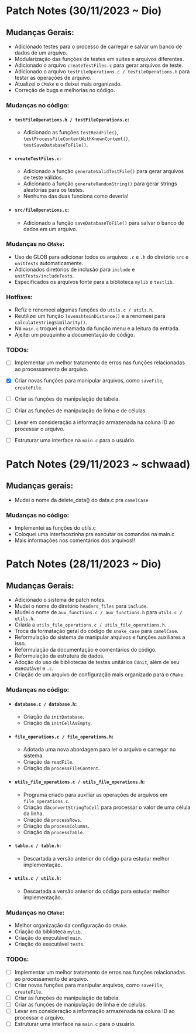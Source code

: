 # Patch Notes (30/11/2023 ~ Dio)

## Mudanças Gerais:

* Adicionado testes para o processo de carregar e salvar um banco de dados de um arquivo.
* Modularização das funções de testes em suites e arquivos diferentes.
* Adicionado o arquivo `createTestFiles.c` para gerar arquivos de teste.
* Adicionado o arquivo `testFileOperations.c / tesFileOperations.h` para testar as operações de arquivo.
* Atualizei o `CMake` e o deixei mais organizado.
* Correção de bugs e melhorias no código.

### Mudanças no código:

* #### `testFileOperations.h / testFileOperations.c`:
  * Adicionado as funções `testReadFile()`, `testProcessFileContentWithKnownContent()`, `testSaveDatabaseToFile()`.

* #### `createTestFiles.c`:
  * Adicionado a função `generateValidTestFile()` para gerar arquivos de teste válidos.
  * Adicionado a função `generateRandomString()` para gerar strings aleatórias para os testes.
  * Nenhuma das duas funciona como deveria!

* #### `src/fileOperations.c`:
  * Adicionado a função `saveDatabaseToFile()` para salvar o banco de dados em um arquivo.

### Mudanças no `CMake`:

* Uso de GLOB para adicionar todos os arquivos `.c` e `.h` do diretório `src` e `unitTests` automaticamente.
* Adicionados diretórios de inclusão para `include` e `unitTests/includeTests`.
* Especificados os arquivos fonte para a biblioteca `mylib` e `testlib`.

### Hotfixes:

* Refiz e renomeei algumas funções do `utils.c / utils.h`.
* Reutilizei um função `levenshteinDistance()` e a renomeei para `calculateStringSimilarity()`.
* Na `main.c` troquei a chamada da função menu e a leitura da entrada.
* Ajeitei um pouquinho a documentação do código.

### TODOs:

* [ ] Implementar um melhor tratamento de erros nas funções relacionadas ao processamento de arquivo.
* [x] Criar novas funções para manipular arquivos, como `saveFile`, `createFile`.
* [ ] Criar as funções de manipulação de tabela.
* [ ] Criar as funções de manipulação de linha e de células.
* [ ] Levar em consideração a informação armazenada na coluna ID ao processar o arquivo.
* [ ] Estruturar uma interface na `main.c` para o usuário.


# Patch Notes (29/11/2023 ~ schwaad)

## Mudanças gerais:
* Mudei o nome da delete_data() do data.c pra `camelCase`

### Mudanças no código:
* Implementei as funções do utils.c
* Coloquei uma interfacezinha pra executar os comandos na main.c
* Mais informações nos comentários dos arquivos!!


# Patch Notes (28/11/2023 ~ Dio)

## Mudanças Gerais:

* Adicionado o sistema de patch notes.
* Mudei o nome do diretório `headers_files` para `include`.
* Mudei o nome de `aux_functions.c / aux_functions.h` para `utils.c / utils.h`.
* Criada a `utils_file_operations.c / utils_file_operations.h`.
* Troca da formatação geral do código de `snake_case` para `camelCase`.
* Reformulação do sistema de manipular arquivos e funções auxiliares a isso.
* Reformulação da documentação e comentários do código.
* Reformulação da estrutura de dados.
* Adoção do uso de bibliotecas de testes unitários `CUnit`, além de seu executável e `.c`.
* Criação de um arquivo de configuração mais organizado para o `CMake`.

### Mudanças no código:

* #### `database.c / database.h`:
  * Criação da `initDatabase`.
  * Criação da `initCellAsEmpty`.
* #### `file_operations.c / file_operations.h`:
  * Adotada uma nova abordagem para ler o arquivo e carregar no sistema.
  * Criação da `readFile`.
  * Criação da `processFileContent`.
* #### `utils_file_operations.c / utils_file_operations.h`:
  * Programa criado para auxiliar as operações de arquivos em `file_operations.c`.
  * Criação da`convertStringToCell` para processar o valor de uma célula da linha.
  * Criação da `processRows`.
  * Criação da `processColumns`.
  * Criação da `processTable`.
* #### `table.c / table.h`:
  * Descartada a versão anterior do código para estudar melhor implementação.
* #### `utils.c / utils.h`:
  * Descartada a versão anterior do código para estudar melhor implementação.

### Mudanças no `CMake`:

* Melhor organização da configuração do `CMake`.
* Criação da biblioteca `mylib`.
* Criação do executável `main`.
* Criação do executável `tests`.

### TODOs:

* [ ] Implementar um melhor tratamento de erros nas funções relacionadas ao processamento de arquivo.
* [ ] Criar novas funções para manipular arquivos, como `saveFile`, `createFile`.
* [ ] Criar as funções de manipulação de tabela.
* [ ] Criar as funções de manipulação de linha e de células.
* [ ] Levar em consideração a informação armazenada na coluna ID ao processar o arquivo.
* [ ] Estruturar uma interface na `main.c` para o usuário.
